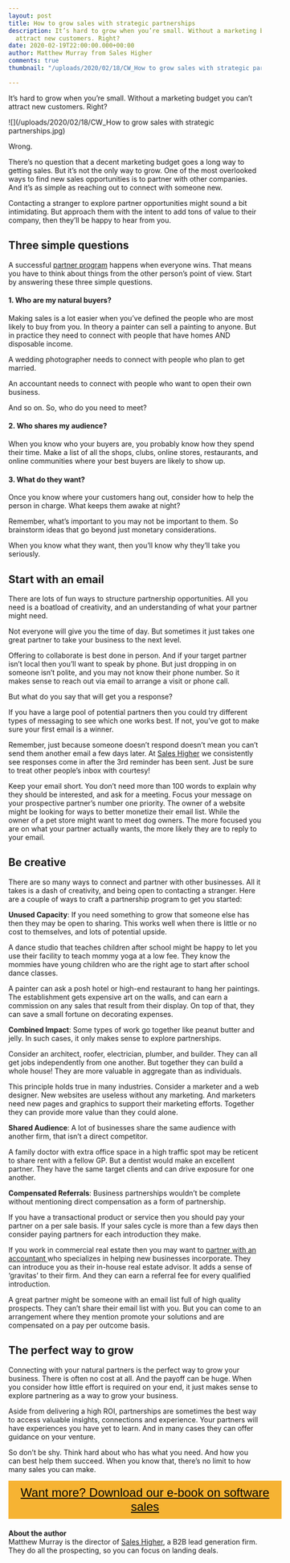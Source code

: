 ```yaml
---
layout: post
title: How to grow sales with strategic partnerships
description: It’s hard to grow when you’re small. Without a marketing budget you can’t
  attract new customers. Right?
date: 2020-02-19T22:00:00.000+00:00
author: Matthew Murray from Sales Higher
comments: true
thumbnail: "/uploads/2020/02/18/CW_How to grow sales with strategic partnerships.jpg"

---
```

It’s hard to grow when you’re small. Without a marketing budget you can’t attract new customers. Right?

![](/uploads/2020/02/18/CW_How to grow sales with strategic partnerships.jpg)

Wrong.

There’s no question that a decent marketing budget goes a long way to getting sales. But it’s not the only way to grow. One of the most overlooked ways to find new sales opportunities is to partner with other companies. And it’s as simple as reaching out to connect with someone new.

Contacting a stranger to explore partner opportunities might sound a bit intimidating. But approach them with the intent to add tons of value to their company, then they’ll be happy to hear from you.

## Three simple questions

A successful [partner program](https://crankwheel.com/affiliate-program/) happens when everyone wins. That means you have to think about things from the other person’s point of view. Start by answering these three simple questions.

#### 1. Who are my natural buyers?

Making sales is a lot easier when you’ve defined the people who are most likely to buy from you. In theory a painter can sell a painting to anyone. But in practice they need to connect with people that have homes AND disposable income.

A wedding photographer needs to connect with people who plan to get married.

An accountant needs to connect with people who want to open their own business.

And so on. So, who do you need to meet?

#### 2. Who shares my audience?

When you know who your buyers are, you probably know how they spend their time. Make a list of all the shops, clubs, online stores, restaurants, and online communities where your best buyers are likely to show up.

#### 3. What do they want?

Once you know where your customers hang out, consider how to help the person in charge. What keeps them awake at night?

Remember, what’s important to you may not be important to them. So brainstorm ideas that go beyond just monetary considerations.

When you know what they want, then you’ll know why they’ll take you seriously.

## Start with an email

There are lots of fun ways to structure partnership opportunities. All you need is a boatload of creativity, and an understanding of what your partner might need.

Not everyone will give you the time of day. But sometimes it just takes one great partner to take your business to the next level.

Offering to collaborate is best done in person. And if your target partner isn’t local then you’ll want to speak by phone. But just dropping in on someone isn’t polite, and you may not know their phone number. So it makes sense to reach out via email to arrange a visit or phone call.

But what do you say that will get you a response?

If you have a large pool of potential partners then you could try different types of messaging to see which one works best. If not, you’ve got to make sure your first email is a winner.

Remember, just because someone doesn’t respond doesn’t mean you can’t send them another email a few days later. At [Sales Higher](https://saleshigher.com/) we consistently see responses come in after the 3rd reminder has been sent. Just be sure to treat other people’s inbox with courtesy!

Keep your email short. You don’t need more than 100 words to explain why they should be interested, and ask for a meeting. Focus your message on your prospective partner’s number one priority. The owner of a website might be looking for ways to better monetize their email list. While the owner of a pet store might want to meet dog owners. The more focused you are on what your partner actually wants, the more likely they are to reply to your email.

## Be creative

There are so many ways to connect and partner with other businesses. All it takes is a dash of creativity, and being open to contacting a stranger. Here are a couple of ways to craft a partnership program to get you started:

**Unused Capacity**: If you need something to grow that someone else has then they may be open to sharing. This works well when there is little or no cost to themselves, and lots of potential upside.

A dance studio that teaches children after school might be happy to let you use their facility to teach mommy yoga at a low fee. They know the mommies have young children who are the right age to start after school dance classes.

A painter can ask a posh hotel or high-end restaurant to hang her paintings. The establishment gets expensive art on the walls, and can earn a commission on any sales that result from their display. On top of that, they can save a small fortune on decorating expenses.

**Combined Impact**: Some types of work go together like peanut butter and jelly. In such cases, it only makes sense to explore partnerships.

Consider an architect, roofer, electrician, plumber, and builder. They can all get jobs independently from one another. But together they can build a whole house! They are more valuable in aggregate than as individuals.

This principle holds true in many industries. Consider a marketer and a web designer. New websites are useless without any marketing. And marketers need new pages and graphics to support their marketing efforts. Together they can provide more value than they could alone.

**Shared Audience**: A lot of businesses share the same audience with another firm, that isn’t a direct competitor.

A family doctor with extra office space in a high traffic spot may be reticent to share rent with a fellow GP. But a dentist would make an excellent partner. They have the same target clients and can drive exposure for one another.

**Compensated Referrals**: Business partnerships wouldn’t be complete without mentioning direct compensation as a form of partnership.

If you have a transactional product or service then you should pay your partner on a per sale basis. If your sales cycle is more than a few days then consider paying partners for each introduction they make.

If you work in commercial real estate then you may want to [partner with an accountant ](https://realestatebees.com/resources/accountants/)who specializes in helping new businesses incorporate. They can introduce you as their in-house real estate advisor. It adds a sense of ‘gravitas’ to their firm. And they can earn a referral fee for every qualified introduction.

A great partner might be someone with an email list full of high quality prospects. They can’t share their email list with you. But you can come to an arrangement where they mention promote your solutions and are compensated on a pay per outcome basis.

## The perfect way to grow

Connecting with your natural partners is the perfect way to grow your business. There is often no cost at all. And the payoff can be huge. When you consider how little effort is required on your end, it just makes sense to explore partnering as a way to grow your business.

Aside from delivering a high ROI, partnerships are sometimes the best way to access valuable insights, connections and experience. Your partners will have experiences you have yet to learn. And in many cases they can offer guidance on your venture.

So don’t be shy. Think hard about who has what you need. And how you can best help them succeed. When you know that, there’s no limit to how many sales you can make.

<style> .btn-signup { padding-top: 11px !important; border-radius: 0px !important; background-color: #f6b333; text-align: center; padding: 10px 20px !important; border: 0px !important; width: 100%; margin-bottom: 20px; } .btn-signup a { color: black !important; font-family: 'Titillium Web', sans-serif; font-size: 24px !important; font-weight: normal !important; } </style>

<div class="btn-signup"><a style="cursor: pointer;" href="/sign-up-to-download">Want more? Download our e-book on software sales</a></div>

**About the author**  
Matthew Murray is the director of [Sales Higher](https://saleshigher.com/), a B2B lead generation firm. They do all the prospecting, so you can focus on landing deals.